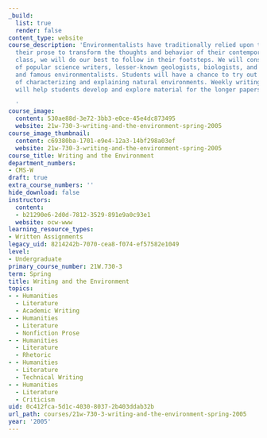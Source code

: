```yaml
---
_build:
  list: true
  render: false
content_type: website
course_description: 'Environmentalists have traditionally relied upon the power of
  their prose to transform the thoughts and behavior of their contemporaries. In this
  class, we will do our best to follow in their footsteps. We will consider the strategies
  of popular science writers, lesser-known geologists, biologists, and hydrologists,
  and famous environmentalists. Students will have a chance to try out several ways
  of characterizing and explaining natural environments. Weekly writing exercises
  will help students develop and explore material for the longer papers.

  '
course_image:
  content: 530ae88d-3e72-3bb3-e0ce-45e4dc873495
  website: 21w-730-3-writing-and-the-environment-spring-2005
course_image_thumbnail:
  content: c69380ba-1701-e9e4-12a3-14bf298a03ef
  website: 21w-730-3-writing-and-the-environment-spring-2005
course_title: Writing and the Environment
department_numbers:
- CMS-W
draft: true
extra_course_numbers: ''
hide_download: false
instructors:
  content:
  - b21290e6-2d0d-7812-3529-891e9a0c93e1
  website: ocw-www
learning_resource_types:
- Written Assignments
legacy_uid: 8214242b-7070-cea8-f074-ef57582e1049
level:
- Undergraduate
primary_course_number: 21W.730-3
term: Spring
title: Writing and the Environment
topics:
- - Humanities
  - Literature
  - Academic Writing
- - Humanities
  - Literature
  - Nonfiction Prose
- - Humanities
  - Literature
  - Rhetoric
- - Humanities
  - Literature
  - Technical Writing
- - Humanities
  - Literature
  - Criticism
uid: 0c412fca-5d1c-4030-8037-2b403ddab32b
url_path: courses/21w-730-3-writing-and-the-environment-spring-2005
year: '2005'
---
```

